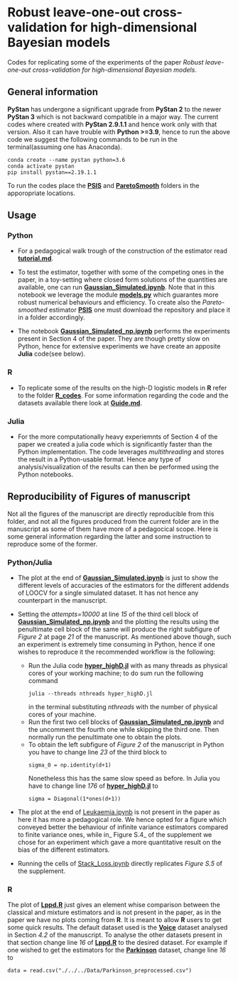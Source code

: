 # Robust leave-one-out cross-validation for high-dimensional Bayesian models
Codes for replicating some of the experiments of the paper _Robust leave-one-out cross-validation for high-dimensional Bayesian models_. 
## General information
**PyStan** has undergone a significant upgrade from **PyStan 2** to the newer **PyStan 3** which is not backward compatible in a major way. The current codes where created with **PyStan 2.9.1.1** and hence work only with that version. Also it can have trouble with **Python >=3.9**, hence to run the above code we suggest the following commands to be run in the terminal(assuming one has Anaconda).


    conda create --name pystan python=3.6
    conda activate pystan
    pip install pystan==2.19.1.1 

To run the codes place the [**PSIS**](https://github.com/avehtari/PSIS) and [**ParetoSmooth**](https://github.com/TuringLang/ParetoSmooth.jl) folders in the apporopriate locations. 
## Usage
### Python
- For a pedagogical walk trough of the construction of the estimator read [**tutorial.md**](https://anonymous.4open.science/r/Mixture_IS-A64E/tutorial.md). 

- To test the estimator, together with some of the competing ones in the paper, in a toy-setting where closed form solutions of the quantities are available, one can run [**Gaussian_Simulated.ipynb**](https://anonymous.4open.science/r/Mixture_IS-A64E/Python_codes/Gaussian_simulated.ipynb). Note that in this notebook we leverage the module [**models.py**](https://anonymous.4open.science/r/Mixture_IS-A64E/Python_codes/models.py) which guarantes more robust numerical behaviours and efficiency. To create also the _Pareto-smoothed_ estimator [**PSIS**](https://github.com/avehtari/PSIS) one must download the repository and place it in a folder accordingly.

- The notebook [**Gaussian_Simulated_np.ipynb**](https://anonymous.4open.science/r/Mixture_IS-A64E/Python_codes/Gaussian_simulated_np.ipynb) performs the experiments present in Section 4 of the paper. They are though pretty slow on Python, hence for extensive experiments we have create an apposite **Julia** code(see below). 

### R
- To replicate some of the results on the high-D logistic models in **R** refer to the folder [**R_codes**](https://anonymous.4open.science/r/Mixture_IS-A64E/R_codes/). For some information regarding the code and the datasets available there look at [**Guide.md**](https://anonymous.4open.science/r/Mixture_IS-A64E/R_codes/guide.md).

### Julia
- For the more computationally heavy experiemnts of Section 4 of the paper we created a julia code which is significantly faster than the Python implementation. The code leverages _multithreading_ and stores the result in a Python-usable format. Hence any type of analysis/visualization of the results can then be performed using the Python notebooks. 

## Reproducibility of Figures of manuscript
Not all the figures of the manuscript are directly reproducible from this folder, and not all the figures produced from the current folder are in the manuscript as some of them have more of a pedagocical scope. Here is some general information regarding the latter and some instruction to reproduce some of the former. 

### Python/Julia
- The plot at the end of [**Gaussian_Simulated.ipynb**](https://anonymous.4open.science/r/Mixture_IS-A64E/Python_codes/Gaussian_simulated.ipynb) is just to show the different levels of accuracies of the estimators for the different addends of LOOCV for a single simulated dataset. It has not hence any counterpart in the manuscript. 

- Setting the _attempts=10000_ at line _15_ of the third cell block of [**Gaussian_Simulated_np.ipynb**](https://anonymous.4open.science/r/Mixture_IS-A64E/Python_codes/Gaussian_simulated_np.ipynb) and the plotting the results using the penultimate cell block of the same will produce the right subfigure of _Figure 2_ at page _21_ of the manuscript. As mentioned above though, such an experiment is extremely time consuming in Python, hence if one wishes to reproduce it the recommended workflow is the following:
    - Run the Julia code [**hyper_highD.jl**](https://anonymous.4open.science/r/Mixture_IS-A64E/Julia_codes/hyper_highD.jl) with as many threads as physical cores of your working machine; to do sum run the following command
        ```
        julia --threads nthreads hyper_highD.jl
        ``` 
        in the terminal substituting _nthreads_ with the number of physical cores of your machine. 
    - Run the first two cell blocks of [**Gaussian_Simulated_np.ipynb**](https://anonymous.4open.science/r/Mixture_IS-A64E/Python_codes/Gaussian_simulated_np.ipynb) and the uncomment the fourth one while skipping the third one. Then normally run the penultimate one to obtain the plots. 
    - To obtain the left subfigure of _Figure 2_ of the manuscript in Python you have to change line _23_ of the third block to 
        ```
        sigma_0 = np.identity(d+1)
        ```
        Nonetheless this has the same slow speed as before. In Julia you have to change line _176_ of [**hyper_highD.jl**](https://anonymous.4open.science/r/Mixture_IS-A64E/Julia_codes/hyper_highD.jl) to 
        ```
        sigma = Diagonal(1*ones(d+1))
        ```
- The plot at the end of [Leukaemia.ipynb](https://anonymous.4open.science/r/Mixture_IS-A64E/Python_codes/Leukaemia.ipynb) is not present in the paper as here it has more a pedagogical role. We hence opted for a figure which conveyed better the behaviour of infinite variance estimators compared to finite variance ones, while in_ Figure S.4_ of the supplement we chose for an experiment which gave a more quantitative result on the bias of the different estimators. 
- Running the cells of [Stack_Loss.ipynb](https://anonymous.4open.science/r/Mixture_IS-A64E/Python_codes/Stack_Loss.ipynb) directly replicates _Figure S.5_ of the supplement. 

### R
The plot of [**Lppd.R**](https://anonymous.4open.science/r/Mixture_IS-A64E/R_codes/Logistic_Model_R/Lppd.R) just gives an element whise comparison between the classical and mixture estimators and is not present in the paper, as in the paper we have no plots coming from **R**. It is meant to allow **R** users to get some quick results. The default dataset used is the [**Voice**](https://archive.ics.uci.edu/ml/datasets/LSVT+Voice+Rehabilitation) dataset analysed in Section _4.2_ of the manuscript. To analyse the other datasets present in that section change line _16_ of [**Lppd.R**](https://anonymous.4open.science/r/Mixture_IS-A64E/R_codes/Logistic_Model_R/Lppd.R) to the desired dataset. For example if one wished to get the estimators for the [**Parkinson**](https://archive.ics.uci.edu/ml/datasets/LSVT+Voice+Rehabilitation) dataset, change line _16_ to 
```
data = read.csv("./../../Data/Parkinson_preprocessed.csv")
```



    

